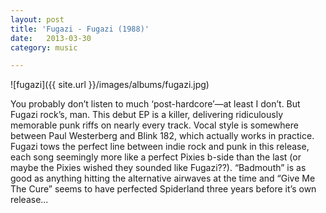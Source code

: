 ```yaml
---
layout: post
title: 'Fugazi - Fugazi (1988)'
date:   2013-03-30
category: music

---
```

![fugazi]({{ site.url }}/images/albums/fugazi.jpg)

You probably don’t listen to much ‘post-hardcore’—at least I don’t. But Fugazi rock’s, man. This debut EP is a killer, delivering ridiculously memorable punk riffs on nearly every track. Vocal style is somewhere between Paul Westerberg and Blink 182, which actually works in practice. Fugazi tows the perfect line between indie rock and punk in this release, each song seemingly more like a perfect Pixies b-side than the last (or maybe the Pixies wished they sounded like Fugazi??). “Badmouth” is as good as anything hitting the alternative airwaves at the time and “Give Me The Cure” seems to have perfected Spiderland three years before it’s own release...

<!-- [download](http://www.mediafire.com/?hdxu606f7wskv5u) -->
